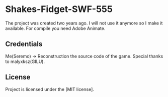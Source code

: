 Shakes-Fidget-SWF-555
===========================
The project was created two years ago.
I will not use it anymore so I make it available.
For compile you need Adobe Animate.
## Credentials
Me(Seremo) -> Reconstruction the source code of the game.
Special thanks to malyxksz(GILU).
## License
Project is licensed under the [MIT license].